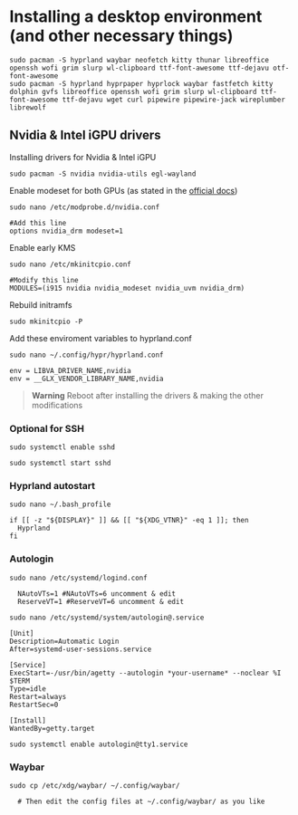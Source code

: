 # Installing a desktop environment (and other necessary things)

```shell
sudo pacman -S hyprland waybar neofetch kitty thunar libreoffice openssh wofi grim slurp wl-clipboard ttf-font-awesome ttf-dejavu otf-font-awesome
sudo pacman -S hyprland hyprpaper hyprlock waybar fastfetch kitty dolphin gvfs libreoffice openssh wofi grim slurp wl-clipboard ttf-font-awesome ttf-dejavu wget curl pipewire pipewire-jack wireplumber librewolf
```

## Nvidia & Intel iGPU drivers

Installing drivers for Nvidia & Intel iGPU

```shell
sudo pacman -S nvidia nvidia-utils egl-wayland
```

Enable modeset for both GPUs (as stated in the [official docs](https://wiki.hypr.land/Nvidia/))

```shell
sudo nano /etc/modprobe.d/nvidia.conf
```

```shell
#Add this line
options nvidia_drm modeset=1
```

Enable early KMS

```shell
sudo nano /etc/mkinitcpio.conf
```

```shell
#Modify this line
MODULES=(i915 nvidia nvidia_modeset nvidia_uvm nvidia_drm)
```

Rebuild initramfs

```shell
sudo mkinitcpio -P
```

Add these enviroment variables to hyprland.conf

```shell
sudo nano ~/.config/hypr/hyprland.conf
```

```shell
env = LIBVA_DRIVER_NAME,nvidia
env = __GLX_VENDOR_LIBRARY_NAME,nvidia
```

> **Warning**
> Reboot after installing the drivers & making the other modifications

### Optional for SSH

```shell
sudo systemctl enable sshd
```

```shell
sudo systemctl start sshd
```

### Hyprland autostart

```shell
sudo nano ~/.bash_profile
```
```config
if [[ -z "${DISPLAY}" ]] && [[ "${XDG_VTNR}" -eq 1 ]]; then
  Hyprland
fi
```

### Autologin

```shell
sudo nano /etc/systemd/logind.conf
```
```config
  NAutoVTs=1 #NAutoVTs=6 uncomment & edit
  ReserveVT=1 #ReserveVT=6 uncomment & edit
```

```shell
sudo nano /etc/systemd/system/autologin@.service
```
```
[Unit]
Description=Automatic Login
After=systemd-user-sessions.service

[Service]
ExecStart=-/usr/bin/agetty --autologin *your-username* --noclear %I $TERM
Type=idle
Restart=always
RestartSec=0

[Install]
WantedBy=getty.target
```

```shell
sudo systemctl enable autologin@tty1.service
```

### Waybar

```shell
sudo cp /etc/xdg/waybar/ ~/.config/waybar/
```
```
  # Then edit the config files at ~/.config/waybar/ as you like
```
